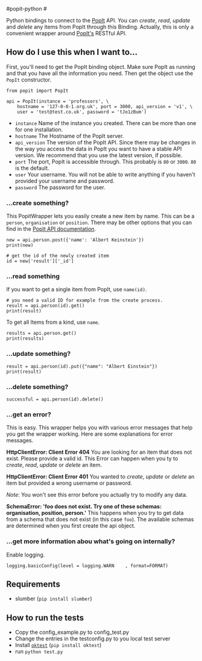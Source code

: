 #popit-python #

Python bindings to connect to the [PopIt](https://github.com/mysociety/popit) API. You can *create*, *read*, *update* and *delete* any items from PopIt through this Binding. Actually, this is only a convenient wrapper around [PopIt's](https://github.com/mysociety/popit) RESTful API.


## How do I use this when I want to... ##

First, you'll need to get the PopIt binding object. Make sure PopIt as running and that you have all the information you need. Then get the object use the `PopIt` constructor. 

	from popit import PopIt
	
    api = PopIt(instance = 'professors', \
    	hostname = '127-0-0-1.org.uk', port = 3000, api_version = 'v1', \
        user = 'test@test.co.uk', password = 'tJo1zBum')

* `instance` Name of the instance you created. There can be more than one for one installation.
* `hostname` The Hostname of the PopIt server.
* `api_version` The version of the PopIt API. Since there may be changes in the way you access the data in PopIt you want to have a stable API version. We recommend that you use the latest version, if possible.  
* `port` The port, PopIt is accessible through. This probably is `80` or `3000`. `80` is the default.
* `user` Your username. You will not be able to write anything if you haven't provided your username and password.
* `password` The password for the user.

### …create something? ###

This PopitWrapper lets you easily create a new item by name. This can be a `person`, `organisation` or `position`. There may be other options that you can find in the [PopIt API documentation](https://github.com/mysociety/popit/wiki/API-Overview). 

    new = api.person.post({'name': 'Albert Keinstein'})
    print(new)
    
	# get the id of the newly created item
    id = new['result']['_id']


### …read something ###

If you want to get a single item from PopIt, use `name(id)`.

	# you need a valid ID for example from the create process.
    result = api.person(id).get()
    print(result)
    
To get all Items from a kind, use `name`.

    results = api.person.get()
    print(results)

### …update something? ###

    result = api.person(id).put({"name": "Albert Einstein"})
    print(result)
    
### …delete something? ###

    successful = api.person(id).delete()
    
### …get an error? ###

This is easy. This wrapper helps you with various error messages that help you get the wrapper working. Here are some explanations for error messages. 

**HttpClientError: Client Error 404**
You are looking for an item that does not exist. Please provide a valid id. This Error can happen when you ty to *create*, *read*, *update* or *delete* an item. 

**HttpClientError: Client Error 401**
You wanted to *create*, *update* or *delete* an item but provided a wrong username or password. 

*Note*: You won't see this error before you actually try to modify any data. 

**SchemaError: 'foo does not exist. Try one of these schemas: organisation, position, person.'**
This happens when you try to get data from a schema that does not exist (in this case `foo`). The available schemas are determined when you first create the api object. 

### …get more information abou what's going on internally? ###

Enable logging. 

    logging.basicConfig(level = logging.WARN	, format=FORMAT) 

## Requirements ##

* slumber (`pip install slumber`)

## How to run the tests ##

* Copy the config_example.py to config_test.py
* Change the entries in the testconfig.py to you local test server
* Install [`oktest`](http://www.kuwata-lab.com/oktest/ "Website of oktest") (`pip install oktest`)
* run `python test.py`

